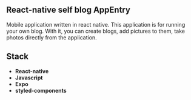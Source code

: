 ## React-native self blog AppEntry

Mobile application written in react native. This application is for running your own blog. With it, you can create blogs, add pictures to them, take photos directly from the application.

## Stack
- **React-native**
- **Javascript**
- **Expo**
- **styled-components**
